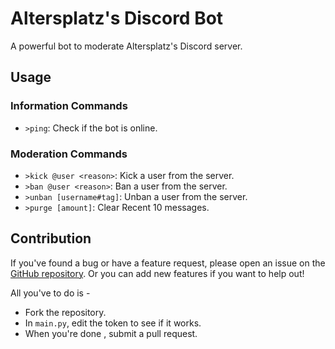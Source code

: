 # Altersplatz's Discord Bot

A powerful bot to moderate Altersplatz's Discord server.

## Usage

### Information Commands

- `>ping`: Check if the bot is online.

### Moderation Commands

- `>kick @user <reason>`: Kick a user from the server.
- `>ban @user <reason>`: Ban a user from the server.
- `>unban [username#tag]`: Unban a user from the server.
- `>purge [amount]`: Clear Recent 10 messages.

## Contribution

If you've found a bug or have a feature request, please open an issue on the [GitHub repository](https://github.com/Altersplatz/discord-bot). Or you can add new features if you want to help out!

All you've to do is -
- Fork the repository.
- In `main.py`, edit the token to see if it works.
- When you're done , submit a pull request.